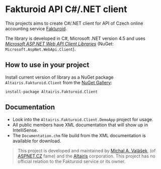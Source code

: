 ﻿Fakturoid API C#/.NET client
============================

This projects aims to create C#/.NET client for API of Czech online accounting service [Fakturoid](http://www.fakturoid.cz).

The library is developed in C#, Microsoft .NET version 4.5 and uses _[Microsoft ASP.NET Web API Client Libraries](http://www.asp.net/web-api)_ (NuGet: `Microsoft.AspNet.WebApi.Client`).

How to use in your project
--------------------------

Install current version of library as a NuGet package `Altairis.Fakturoid.Client` from the [NuGet Gallery](http://www.nuget.org):

    install-package Altairis.Fakturoid.Client

Documentation
-------------
* Look into the `Altairis.Fakturoid.Client.DemoApp` project for usage.
* All public members have XML documentation that will show up in IntelliSense.
* The `Documentation.chm` file build from the XML documentation is available for download. 

> This project is developed and maintained by [Michal A. Valášek](http://www.rider.cz), (of [ASPNET.CZ](http://www.aspnet.cz/) fame) and the [Altairis](http://www.altairis.cz) corporation. This project has no official relation to the Fakturoid service or its owner.